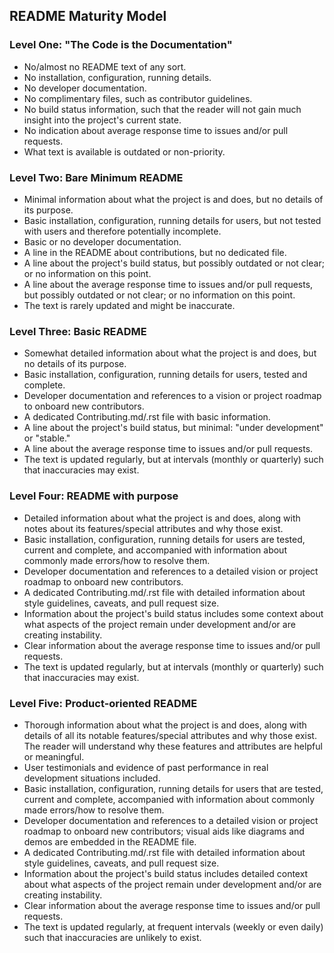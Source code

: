 ## README Maturity Model

### Level One: "The Code is the Documentation"
- No/almost no README text of any sort.
- No installation, configuration, running details.
- No developer documentation.
- No complimentary files, such as contributor guidelines.
- No build status information, such that the reader will not gain much insight into the project's current state.
- No indication about average response time to issues and/or pull requests.
- What text is available is outdated or non-priority.

### Level Two: Bare Minimum README
- Minimal information about what the project is and does, but no details of its purpose.
- Basic installation, configuration, running details for users, but not tested with users and therefore potentially incomplete.
- Basic or no developer documentation.
- A line in the README about contributions, but no dedicated file.
- A line about the project's build status, but possibly outdated or not clear; or no information on this point.
- A line about the average response time to issues and/or pull requests, but possibly outdated or not clear; or no information on this point.
- The text is rarely updated and might be inaccurate.

### Level Three: Basic README
- Somewhat detailed information about what the project is and does, but no details of its purpose.
- Basic installation, configuration, running details for users, tested and complete.
- Developer documentation and references to a vision or project roadmap to onboard new contributors.
- A dedicated Contributing.md/.rst file with basic information.
- A line about the project's build status, but minimal: "under development" or "stable."
- A line about the average response time to issues and/or pull requests.
- The text is updated regularly, but at intervals (monthly or quarterly) such that inaccuracies may exist.

### Level Four: README with purpose
- Detailed information about what the project is and does, along with notes about its features/special attributes and why those exist.
- Basic installation, configuration, running details for users are tested, current and complete, and accompanied with information about commonly made errors/how to resolve them.
- Developer documentation and references to a detailed vision or project roadmap to onboard new contributors.
- A dedicated Contributing.md/.rst file with detailed information about style guidelines, caveats, and pull request size.
- Information about the project's build status includes some context about what aspects of the project remain under development and/or are creating instability.
- Clear information about the average response time to issues and/or pull requests.
- The text is updated regularly, but at intervals (monthly or quarterly) such that inaccuracies may exist.

### Level Five: Product-oriented README
- Thorough information about what the project is and does, along with details of all its notable features/special attributes and why those exist. The reader will understand why these features and attributes are helpful or meaningful.
- User testimonials and evidence of past performance in real development situations included.
- Basic installation, configuration, running details for users that are tested, current and complete, accompanied with information about commonly made errors/how to resolve them.
- Developer documentation and references to a detailed vision or project roadmap to onboard new contributors; visual aids like diagrams and demos are embedded in the README file.
- A dedicated Contributing.md/.rst file with detailed information about style guidelines, caveats, and pull request size.
- Information about the project's build status includes detailed context about what aspects of the project remain under development and/or are creating instability.
- Clear information about the average response time to issues and/or pull requests.
- The text is updated regularly, at frequent intervals (weekly or even daily) such that inaccuracies are unlikely to exist.

